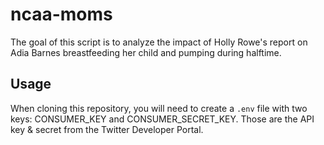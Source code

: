 # ncaa-moms

The goal of this script is to analyze the impact of Holly Rowe's report on Adia
Barnes breastfeeding her child and pumping during halftime.

## Usage

When cloning this repository, you will need to create a `.env` file with two keys:
CONSUMER_KEY and CONSUMER_SECRET_KEY. Those are the API key & secret from the
Twitter Developer Portal.